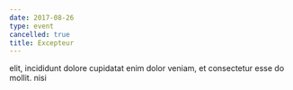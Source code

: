 ```yaml
---
date: 2017-08-26
type: event
cancelled: true
title: Excepteur
---
```

elit, incididunt dolore cupidatat enim dolor veniam, et consectetur esse do mollit. nisi
